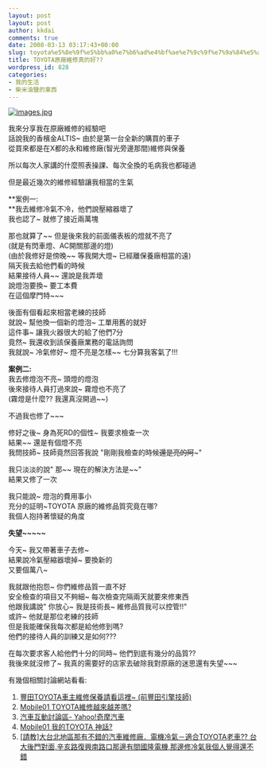 ```yaml
---
layout: post
layout: post
author: kkdai
comments: true
date: 2008-03-13 03:17:43+00:00
slug: toyota%e5%8e%9f%e5%bb%a0%e7%b6%ad%e4%bf%ae%e7%9c%9f%e7%9a%84%e5%a5%bd
title: TOYOTA原廠維修真的好??
wordpress_id: 828
categories:
- 我的生活
- 柴米油鹽的東西
---
```


[![images.jpg](http://farm4.static.flickr.com/3179/2328876167_64f7c43ce9.jpg)](http://www.flickr.com/photos/27643002@N00/2328876167/)

我來分享我在原廠維修的經驗吧  
話說我的香檳金ALTIS~ 由於是第一台全新的購買的車子  
從買來都是在X都的永和維修廠(智光旁邊那間)維修與保養  

所以每次人家講的什麼照表操課、每次全換的毛病我也都碰過  

但是最近幾次的維修經驗讓我相當的生氣  

**案例一:  
**我去維修冷氣不冷，他們說壓縮器壞了  
我也認了~ 就修了接近兩萬塊  

那也就算了~~ 但是後來我的前面儀表板的燈就不亮了  
(就是有閃車燈、AC開關那邊的燈)  
(由於我修好是傍晚~~ 等我開大燈~ 已經離保養廠相當的遠)  
隔天我去給他們看的時候  
結果接待人員~~ 還說是我弄壞  
說燈泡要換~ 要工本費  
在這個摩門特~~~  

後面有個看起來相當老練的技師  
就說~ 幫他換一個新的燈泡~ 工單用舊的就好  
這件事~ 讓我火器很大的給了他們7分  
竟然~ 我還收到該保養廠業務的電話詢問  
我就說~ 冷氣修好~ 燈不亮是怎樣~~ 七分算我客氣了!!!  

**案例二:**  
我去修燈泡不亮~ 頭燈的燈泡  
後來接待人員打過來說~ 霧燈也不亮了  
(霧燈是什麼?? 我還真沒開過~~)  

不過我也修了~~~ 

修好之後~ 身為死RD的個性~ 我要求檢查一次  
結果~~ 還是有個燈不亮  
我問技師~ 技師竟然回答我說 "剛剛我檢查的時候~~還是亮的阿~~~"  

我只淡淡的說" 那~~ 現在的解決方法是~~"  
結果又修了一次  

我只能說~ 燈泡的費用事小  
充分的証明~TOYOTA 原廠的維修品質究竟在哪?  
我個人抱持著懷疑的角度  

**失望~~~~~**  

今天~ 我又帶著車子去修~  
結果說冷氣壓縮器壞掉~ 要換新的  
又要個萬八~  

我就跟他抱怨~ 你們維修品質一直不好  
安全檢查的項目又不夠細~ 每次檢查完隔兩天就要來修東西  
他跟我講說" 你放心~ 我是技術長~ 維修品質我可以控管!!"  
或許~ 他就是那位老練的技師  
但是我能確保我每次都是給他修到嗎?  
他們的接待人員的訓練又是如何???  

在每次要求客人給他們十分的同時~ 他們到底有幾分的品質??  
我後來就沒修了~ 我真的需要好的店家去破除我對原廠的迷思還有失望~~~  

有幾個相關討論網站看看:

  1. [豐田TOYOTA車主維修保養請看這裡~ (前豐田引擎技師)](http://tw.myblog.yahoo.com/jw!AM7l7VGBGBbCBysDcGaOxzI-/)  
  2. [Mobile01 TOYOTA維修越來越差嗎?](http://www.mobile01.com/topicdetail.php?f=264&t=542639&last=5223188)  
  3. [汽車互動討論區- Yahoo!奇摩汽車](http://tw.mb.yahoo.com/auto/board.php?bname=152957737&action=m&tid=1706)  
  4. [Mobile01 我的TOYOTA 神話?](http://5i01.com/topicdetail.php?f=264&t=249544)  
  5. [[請教]大台北地區那有不錯的汽車維修廠．電機冷氣－適合TOYOTA老車?? 台大後門對面,辛亥路復興南路口那邊有間國隆電機,那邊修冷氣我個人覺得還不錯](http://www.mobile01.com/topicdetail.php?f=264&t=132918)
